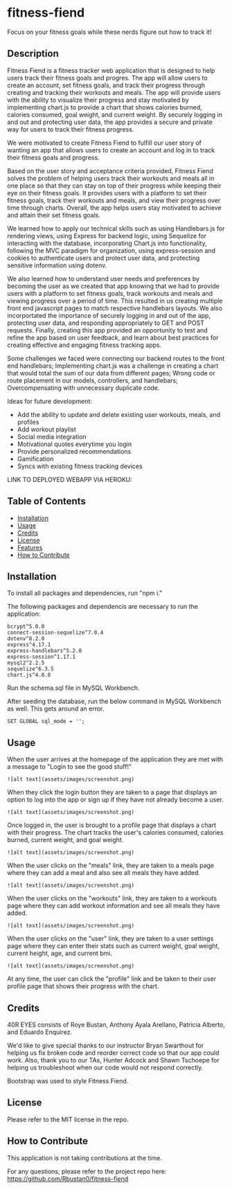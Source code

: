 # fitness-fiend

Focus on your fitness goals while these nerds figure out how to track it!

## Description

Fitness Fiend is a fitness tracker web application that is designed to help users track their fitness goals and progres.  The app will allow users to create an account, set fitness goals, and track their progress through creating and tracking their workouts and meals.  The app will provide users with the ability to visualize their progress and stay motivated by implementing chart.js to provide a chart that shows calories burned, calories consumed, goal weight, and current weight. By securely logging in and out and protecting user data, the app provides a secure and private way for users to track their fitness progress.

We were motivated to create Fitness Fiend to fulfill our user story of wanting an app that allows users to create an account and log in to track their fitness goals and progress. 

Based on the user story and acceptance criteria provided, Fitness Fiend solves the problem of helping users track their workouts and meals all in one place so that they can stay on top of their progress while keeping their eye on their fitness goals. It provides users with a platform to set their fitness goals, track their workouts and meals, and view their progress over time through charts. Overall, the app helps users stay motivated to achieve and attain their set fitness goals.  

We learned how to apply our technical skills such as using Handlebars.js for rendering views, using Express for backend logic, using Sequelize for interacting with the database, incorporating Chart.js into functionality, following the MVC paradigm for organization, using express-session and cookies to authenticate users and protect user data, and protecting sensitive information using dotenv. 

We also learned how to understand user needs and preferences by becoming the user as we created that app knowing that we had to provide users with a platform to set fitness goals, track workouts and meals and viewing progress over a period of time.  This resulted in us creating multiple front end javascript pages to match respective handlebars layouts.  We also incorportated the importance of securely logging in and out of the app, protecting user data, and responding appropriately to GET and POST requests. Finally, creating this app provided an opportunity to test and refine the app based on user feedback, and learn about best practices for creating effective and engaging fitness tracking apps.

Some challenges we faced were connecting our backend routes to the front end handlebars; Implementing chart.js was a challenge in creating a chart that would total the sum of our data from different pages; Wrong code or route placement in our models, controllers, and handlebars; Overcompensating with unnecessary duplicate code.  

Ideas for future development: 
- Add the ability to update and delete existing user workouts, meals, and profiles 
- Add workout playlist
- Social media integration
- Motivational quotes everytime you login
- Provide personalized recommendations
- Gamification
- Syncs with existing fitness tracking devices


LINK TO DEPLOYED WEBAPP VIA HEROKU: 


## Table of Contents 

- [Installation](#installation)
- [Usage](#usage)
- [Credits](#credits)
- [License](#license)
- [Features](#features)
- [How to Contribute](#how_to_contribute)


## Installation

To install all packages and dependencies, run "npm i."

The following packages and dependencis are necessary to run the application: 

    bcrypt^5.0.0
    connect-session-sequelize^7.0.4
    dotenv^8.2.0
    express^4.17.1
    express-handlebars^5.2.0
    express-session^1.17.1
    mysql2^2.2.5
    sequelize^6.3.5
    chart.js^4.0.0

Run the schema.sql file in MySQL Workbench.  

After seeding the database, run the below command in MySQL Workbench as well.  This gets around an error.  

    SET GLOBAL sql_mode = '';


## Usage

When the user arrives at the homepage of the application they are met with a message to "Login to see the good stuff!"  

    ![alt text](assets/images/screenshot.png)

When they click the login button they are taken to a page that displays an option to log into the app or sign up if they have not already become a user.  

    ![alt text](assets/images/screenshot.png)

Once logged in, the user is brought to a profile page that displays a chart with their progress.  The chart tracks the user's calories consumed, calories burned, current weight, and goal weight.  

    ![alt text](assets/images/screenshot.png)

When the user clicks on the "meals" link, they are taken to a meals page where they can add a meal and also see all meals they have added.  

    ![alt text](assets/images/screenshot.png)

When the user clicks on the "workouts" link, they are taken to a workouts page where they can add workout information and see all meals they have added.  

    ![alt text](assets/images/screenshot.png)

When the user clicks on the "user" link, they are taken to a user settings page where they can enter their stats such as current weight, goal weight, current height, age, and current bmi.  

    ![alt text](assets/images/screenshot.png)

At any time, the user can click the "profile" link and be taken to their user profile page that shows their progress with the chart.  


## Credits

40R EYES consists of Roye Bustan, Anthony Ayala Arellano, Patricia Alberto, and Eduardo Enquirez.  

We'd like to give special thanks to our instructor Bryan Swarthout for helping us fix broken code and reorder correct code so that our app could work.  Also, thank you to our TAs, Hunter Adcock and Shawn Tschoepe for helping us troubleshoot when our code would not respond correctly.  

Bootstrap was used to style Fitness Fiend.  

## License

Please refer to the MIT license in the repo.  


## How to Contribute

This application is not taking contributions at the time.  

For any questions, please refer to the project repo here: https://github.com/Rbustan0/fitness-fiend



